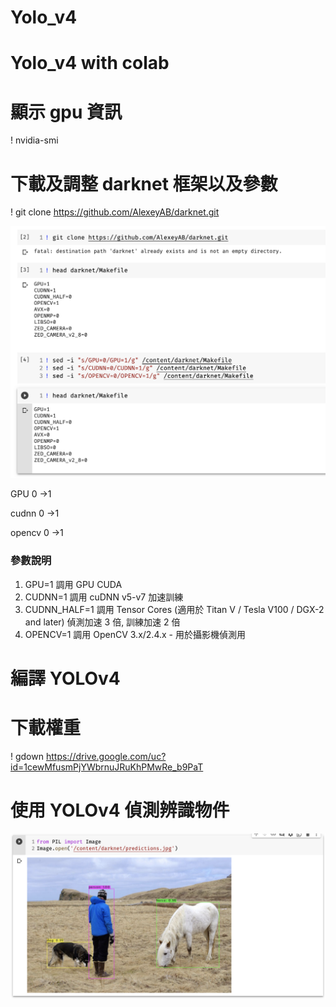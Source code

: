 # Yolo_v4
# Yolo_v4 with colab

# 顯示 gpu 資訊 

! nvidia-smi


# 下載及調整 darknet 框架以及參數

! git clone https://github.com/AlexeyAB/darknet.git

![](./demo_images/darknet.png)

GPU 0 ->1

cudnn 0 ->1

opencv 0 ->1


### 參數說明

1. GPU=1 調用 GPU CUDA
2. CUDNN=1 調用 cuDNN v5-v7 加速訓練
3. CUDNN_HALF=1 調用 Tensor Cores (適用於 Titan V / Tesla V100 / DGX-2 and later) 偵測加速 3 倍, 訓練加速 2 倍
4. OPENCV=1 調用 OpenCV 3.x/2.4.x - 用於攝影機偵測用


# 編譯 YOLOv4


# 下載權重 

! gdown https://drive.google.com/uc?id=1cewMfusmPjYWbrnuJRuKhPMwRe_b9PaT


# 使用 YOLOv4 偵測辨識物件

![](./demo_images/show_plt.png)
